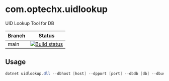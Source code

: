 # com.optechx.uidlookup
UID Lookup Tool for DB

| Branch | Status |
| ------ | ------ |
| main | [![Build status](https://ci.appveyor.com/api/projects/status/0q8a0xfg82wra37h/branch/main?svg=true)](https://ci.appveyor.com/project/danijeljw-RPC/uidlookup/branch/main) |

## Usage
```powershell
dotnet uidlookup.dll --dbhost [host] --dpport [port] --dbdb [db] --dbuserid [userid] --dbjpass [password] --uid [uid]
```
